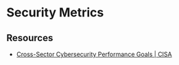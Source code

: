 # Security Metrics
## Resources
- [Cross-Sector Cybersecurity Performance Goals | CISA](https://www.cisa.gov/cross-sector-cybersecurity-performance-goals)
